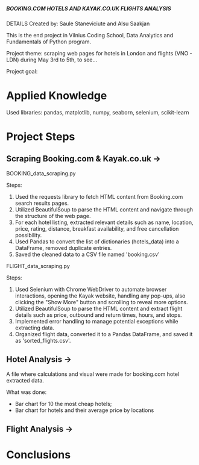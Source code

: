 ##### BOOKING.COM HOTELS AND KAYAK.CO.UK FLIGHTS ANALYSIS

DETAILS
Created by: Saule Staneviciute and Alsu Saakjan

This is the end project in Vilnius Coding School, Data Analytics and Fundamentals of Python program.

Project theme: scraping web pages for hotels in London and flights (VNO - LDN) during May 3rd to 5th, to see...

Project goal:

# Applied Knowledge
Used libraries: pandas, matplotlib, numpy, seaborn, selenium, scikit-learn

# Project Steps

## Scraping Booking.com & Kayak.co.uk → 
BOOKING_data_scraping.py

Steps:
1. Used the requests library to fetch HTML content from Booking.com search results pages.
2. Utilized BeautifulSoup to parse the HTML content and navigate through the structure of the web page.
3. For each hotel listing, extracted relevant details such as name, location, price, rating, distance, breakfast availability, and free cancellation possibility.
5. Used Pandas to convert the list of dictionaries (hotels_data) into a DataFrame, removed duplicate entries.
6. Saved the cleaned data to a CSV file named 'booking.csv'

FLIGHT_data_scraping.py

Steps:
1. Used Selenium with Chrome WebDriver to automate browser interactions, opening the Kayak website, handling any pop-ups, also clicking the "Show More" button and scrolling to reveal more options.
3. Utilized BeautifulSoup to parse the HTML content and extract flight details such as price, outbound and return times, hours, and stops.
4. Implemented error handling to manage potential exceptions while extracting data.
5. Organized flight data, converted it to a Pandas DataFrame, and saved it as 'sorted_flights.csv'.

## Hotel Analysis → 
A file where calculations and visual were made for booking.com hotel extracted data.

What was done:
* Bar chart for 10 the most cheap hotels;
* Bar chart for hotels and their average price by locations

## Flight Analysis → 

# Conclusions
